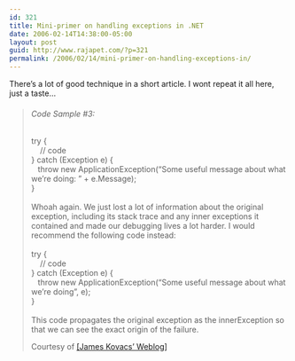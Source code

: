 ```yaml
---
id: 321
title: Mini-primer on handling exceptions in .NET
date: 2006-02-14T14:38:00-05:00
layout: post
guid: http://www.rajapet.com/?p=321
permalink: /2006/02/14/mini-primer-on-handling-exceptions-in/
---
```

There&#8217;s a lot of good technique in a short article. I wont repeat it all here, just a taste&#8230;

> 
> 
> ###### Code Sample #3:  
> 
> 
> <div>
>   <div>
>     try {
>   </div>
>   
>   <div>
>         // code
>   </div>
>   
>   <div>
>     } catch (Exception e) {
>   </div>
>   
>   <div>
>        throw new ApplicationException(&#8220;Some useful message about what we&#8217;re doing: &#8221; + e.Message);
>   </div>
>   
>   <div>
>     }
>   </div>
> </div>
> 
> <div>
>    
> </div>
> 
> <div>
>   Whoah again. We just lost a lot of information about the original exception, including its stack trace and any inner exceptions it contained and made our debugging lives a lot harder. I would recommend the following code instead:
> </div>
> 
> <div>
>    
> </div>
> 
> <div>
>   <div>
>     try {
>   </div>
>   
>   <div>
>         // code
>   </div>
>   
>   <div>
>     } catch (Exception e) {
>   </div>
>   
>   <div>
>        throw new ApplicationException(&#8220;Some useful message about what we&#8217;re doing&#8221;, e);
>   </div>
>   
>   <div>
>     }
>   </div>
> </div>
> 
> <div>
>    
> </div>
> 
> <div>
>   This code propagates the original exception as the innerException so that we can see the exact origin of the failure.
> </div>
> 
> Courtesy of [[James Kovacs&#8217; Weblog]](http://www.jameskovacs.com/blog/CommonPitfallsWhenHandlingExceptionsInNET.aspx "Common Pitfalls when Handling Exceptions in .NET")